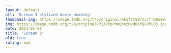 ```yaml
---
layout: default
alt: 'Scream 3 stylized movie heading'
thumbnail-img: https://image.tmdb.org/t/p/original/wkqfrcS97zJ7frm8oeBngTqXGO3.png
img: https://image.tmdb.org/t/p/original/P1XOPpPnWQbnzMvd66fQuRPUO5.jpg
date: 2023-01-01
title: 'Scream 3'
old: true
rating: bad
---
```

